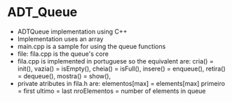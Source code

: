 # ADT_Queue
- ADTQueue implementation using C++
- Implementation uses an array
- main.cpp is a sample for using the queue functions
- file: fila.cpp is the queue's core
- fila.cpp is implemented in portuguese so the equivalent are:
cria() = init(),
vazia() = isEmpty(),
cheia() = isFull(),
insere() = enqueue(),
retira() = dequeue(),
mostra() = show(),
- private atributes in fila.h are:
elementos[max] = elements[max]
primeiro = first
ultimo = last
nroElementos = number of elements in queue
